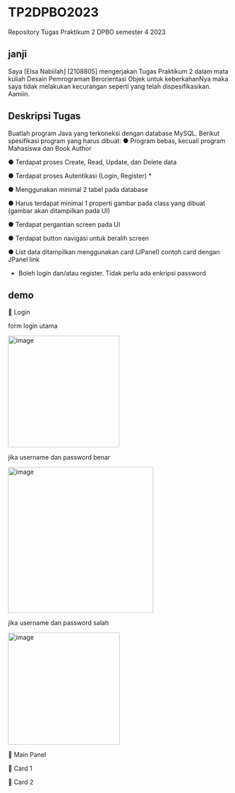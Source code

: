 # TP2DPBO2023
Repository Tugas Praktikum 2 DPBO semester 4 2023
## janji
Saya [Elsa Nabiilah] [2108805] mengerjakan Tugas Praktikum 2 dalam mata kuliah Desain Pemrograman Berorientasi Objek untuk keberkahanNya maka saya tidak melakukan kecurangan seperti yang telah dispesifikasikan. Aamiin.

## Deskripsi Tugas
Buatlah program Java yang terkoneksi dengan database MySQL. Berikut
spesifikasi program yang harus dibuat:
● Program bebas, kecuali program Mahasiswa dan Book Author

● Terdapat proses Create, Read, Update, dan Delete data

● Terdapat proses Autentikasi (Login, Register) *

● Menggunakan minimal 2 tabel pada database

● Harus terdapat minimal 1 properti gambar pada class yang dibuat (gambar
akan ditampilkan pada UI)

● Terdapat pergantian screen pada UI

● Terdapat button navigasi untuk beralih screen

● List data ditampilkan menggunakan card (JPanel)
contoh card dengan JPanel link

* Boleh login dan/atau register. Tidak perlu ada enkripsi password

## demo
🍎 Login 

form login utama

<img width="252" alt="image" src="https://user-images.githubusercontent.com/101001227/231218703-3c4e73af-58f0-4083-a6e8-e6ba784fddc1.png">

jika username dan password benar

<img width="329" alt="image" src="https://user-images.githubusercontent.com/101001227/231218883-6eff096f-4e4e-4710-9be5-a822cdf33832.png">

jika username dan password salah 

<img width="253" alt="image" src="https://user-images.githubusercontent.com/101001227/231219253-2464e9d7-3c2c-4652-af7d-b3ef2efe8fc9.png">


🍎 Main Panel

🍎 Card 1

🍎 Card 2
